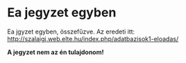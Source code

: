 # Ea jegyzet egyben

Ea jgyzet egyben, összefűzve. 
Az eredeti itt: http://szalaigj.web.elte.hu/index.php/adatbazisok1-eloadas/

**A jegyzet nem az én tulajdonom!**
